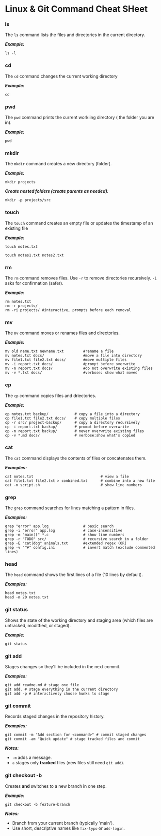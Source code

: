 # Linux & Git Command Cheat SHeet

### ls
The `ls` command lists the files and directories in the current directory.

***Example:***
```
ls -l
```

### cd
The `cd` command changes the current working directory

***Example:***
```
cd
```

### pwd 
The `pwd` command prints the current workiing directory ( the folder you are in).

***Example:***
```
pwd
```

### mkdir
The `mkdir` command creates a new directory (folder).

***Example:***
```
mkdir projects
```
***Create nested folders (create parents as needed):***
```
mkdir -p projects/src
```

### touch
The `touch` command creates an empty file or updates the timestamp of an existing file

***Example:***
```
touch notes.txt
```
```
touch notes1.txt notes2.txt
```

### rm
The `rm` command removes files. Use `-r` to remove directories recursively. `-i` asks for confirmation (safer).

***Example:***
```
rm notes.txt
rm -r projects/
rm -ri projects/ #interactive, prompts before each removal
```

### mv
The `mv` command moves or renames files and directories.

***Example:***
```
mv old name.txt newname.txt         #rename a file
mv notes.txt docs/                  #move a file into directory
mv file1.txt file2.txt docs/        #move multiple files
mv -i report.txt docs/              #prompt before overwrite
mv -n report.txt docs/              #do not overwrite existing files
mv -v *.txt docs/                   #verbose: show what moved
```

### cp
The `cp` command copies files and driectories.

***Example:***
```
cp notes.txt backup/            # copy a file into a directory
cp file1.txt file2.txt docs/    # copy multiple files
cp -r src/ project-backup/      # copy a directory recursively
cp -i report.txt backup/        # prompt before overwrite
cp -n report.txt backup/        # never overwrite existing files
cp -v *.md docs/                # verbose:show what's copied
```

### cat
The `cat` command displays the contents of files or concatenates them.

***Examples:***
```
cat notes.txt                               # view a file
cat file1.txt file2.txt > combined.txt      # combine into a new file
cat -n script.sh                            # show line numbers
```

### grep
The `grep` command searches for lines matching a pattern in files.

***Examples:***
```
grep "error" app.log                # basic search
grep -i "error" app.log             # case-insensitive
grep -n "main()" *.c                # show line numbers
grep -r "TODO" src/                 # recursive search in a folder
grep -E "cat|dog" animals.txt       #extemded regex (OR)
grep -v "^#" config.ini             # invert match (exclude commented lines)
```

### head
The `head` command shows the first lines of a file (10 lines by default).

***Examples:***
```
head notes.txt
head -n 20 notes.txt
```

### git status
Shows the state of the working directory and staging area (which files are untracked, moditfied, or staged).

***Example:***
```
git status
```
### git add
Stages changes so they'll be included in the next commit.

***Examples:***
```
git add readme.md # stage one file
git add. # stage everything in the current directory
git add -p # interactively choose hunks to stage
```
### git commit
Records staged changes in the repository history.

***Examples:***
```
git commit -m "Add section for <command>" # commit staged changes
git commit -am "Quick update" # stage tracked files and commit
```

***Notes:***
- `-m` adds a message.
- `a` stages only **tracked** files (new files still need `git add`).

### git checkout -b
Creates **and** switches to a new branch in one step.

***Example:***
```
git checkout -b feature-branch
```

***Notes:***
- Branch from your current branch (typically 'main').
- Use short, descriptive names like `fix-typo` or `add-login`.
